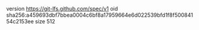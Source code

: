 version https://git-lfs.github.com/spec/v1
oid sha256:a459693dbf7bbea0004c6bf8a17959664e6d022539bfd1f8f50084154c2153ee
size 512
